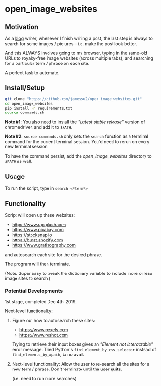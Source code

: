 # open_image_websites

## Motivation
As a [blog](https://askmeabetterquestion.com/) writer, whenever I finish writing a post, the last step is always to search for some images / pictures – i.e. make the post look better.

And this ALWAYS involves going to my browser, typing in the same-old URLs to royalty-free image websites (across multiple tabs), and searching for a particular term / phrase on each site.

A perfect task to automate.



## Install/Setup 

```bash
git clone "https://github.com/jamessu2/open_image_websites.git"
cd open_image_websites
pip install -r requirements.txt
source commands.sh
```

**Note #1**: You also need to install the *"Latest stable release"* version of [chromedriver](https://chromedriver.chromium.org/), and add it to `$PATH`.

**Note #2**: `source commands.sh` only sets the `search` function as a terminal command for the current terminal session. You'd need to rerun on every new terminal session. 

To have the command persist, add the *open_image_websites* directory to `$PATH` as well.



## Usage

To run the script, type in `search <*term*>`



## Functionality
Script will open up these websites:

- https://www.upsplash.com
- https://www.pixabay.com
- https://stocksnap.io
- https://burst.shopify.com
- https://www.gratisography.com

and autosearch each site for the desired phrase. 

The program will then terminate.

(Note: Super easy to tweak the dictionary variable to include more or less image sites to search.)


### Potential Developments
1st stage, completed Dec 4th, 2019.

Next-level functionality:

1. Figure out how to autosearch these sites:
	- https://www.pexels.com
	- https://www.reshot.com
	
	Trying to retrieve their input boxes gives an *"Element not interactable"* error message.
	Tried Python's `find_element_by_css_selector` instead of `find_elements_by_xpath`, to no avail.

2. Next-level functionality: Allow the user to re-search all the sites for a new term / phrase. Don't terminate until the user **quits**.

	(i.e. need to run more searches)
